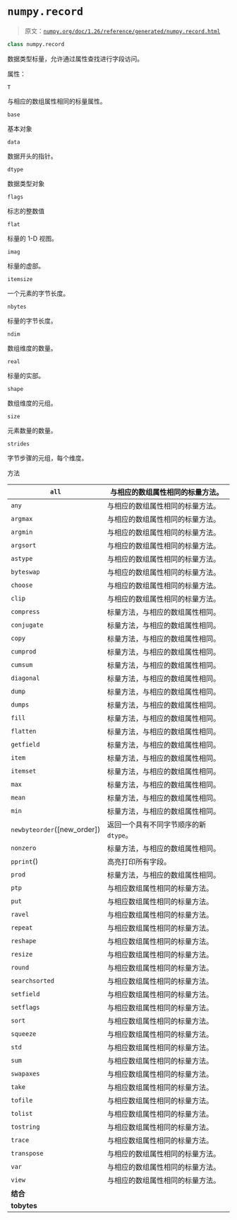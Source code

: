 # `numpy.record`

> 原文：[`numpy.org/doc/1.26/reference/generated/numpy.record.html`](https://numpy.org/doc/1.26/reference/generated/numpy.record.html)

```py
class numpy.record
```

数据类型标量，允许通过属性查找进行字段访问。

属性：

`T`

与相应的数组属性相同的标量属性。

`base`

基本对象

`data`

数据开头的指针。

`dtype`

数据类型对象

`flags`

标志的整数值

`flat`

标量的 1-D 视图。

`imag`

标量的虚部。

`itemsize`

一个元素的字节长度。

`nbytes`

标量的字节长度。

`ndim`

数组维度的数量。

`real`

标量的实部。

`shape`

数组维度的元组。

`size`

元素数量的数量。

`strides`

字节步骤的元组，每个维度。

方法

| `all` | 与相应的数组属性相同的标量方法。 |
| --- | --- |
| `any` | 与相应的数组属性相同的标量方法。 |
| `argmax` | 与相应的数组属性相同的标量方法。 |
| `argmin` | 与相应的数组属性相同的标量方法。 |
| `argsort` | 与相应的数组属性相同的标量方法。 |
| `astype` | 与相应的数组属性相同的标量方法。 |
| `byteswap` | 与相应的数组属性相同的标量方法。 |
| `choose` | 与相应的数组属性相同的标量方法。 |
| `clip` | 与相应的数组属性相同的标量方法。 |
| `compress` | 标量方法，与相应的数组属性相同。 |
| `conjugate` | 标量方法，与相应的数组属性相同。 |
| `copy` | 标量方法，与相应的数组属性相同。 |
| `cumprod` | 标量方法，与相应的数组属性相同。 |
| `cumsum` | 标量方法，与相应的数组属性相同。 |
| `diagonal` | 标量方法，与相应的数组属性相同。 |
| `dump` | 标量方法，与相应的数组属性相同。 |
| `dumps` | 标量方法，与相应的数组属性相同。 |
| `fill` | 标量方法，与相应的数组属性相同。 |
| `flatten` | 标量方法，与相应的数组属性相同。 |
| `getfield` | 标量方法，与相应的数组属性相同。 |
| `item` | 标量方法，与相应的数组属性相同。 |
| `itemset` | 标量方法，与相应的数组属性相同。 |
| `max` | 标量方法，与相应的数组属性相同。 |
| `mean` | 标量方法，与相应的数组属性相同。 |
| `min` | 标量方法，与相应的数组属性相同。 |
| `newbyteorder`([new_order]) | 返回一个具有不同字节顺序的新`dtype`。 |
| `nonzero` | 标量方法，与相应的数组属性相同。 |
| `pprint`() | 高亮打印所有字段。 |
| `prod` | 标量方法，与相应的数组属性相同。 |
| `ptp` | 与相应数组属性相同的标量方法。 |
| `put` | 与相应数组属性相同的标量方法。 |
| `ravel` | 与相应数组属性相同的标量方法。 |
| `repeat` | 与相应数组属性相同的标量方法。 |
| `reshape` | 与相应数组属性相同的标量方法。 |
| `resize` | 与相应数组属性相同的标量方法。 |
| `round` | 与相应数组属性相同的标量方法。 |
| `searchsorted` | 与相应数组属性相同的标量方法。 |
| `setfield` | 与相应数组属性相同的标量方法。 |
| `setflags` | 与相应数组属性相同的标量方法。 |
| `sort` | 与相应数组属性相同的标量方法。 |
| `squeeze` | 与相应数组属性相同的标量方法。 |
| `std` | 与相应数组属性相同的标量方法。 |
| `sum` | 与相应数组属性相同的标量方法。 |
| `swapaxes` | 与相应数组属性相同的标量方法。 |
| `take` | 与相应数组属性相同的标量方法。 |
| `tofile` | 与相应数组属性相同的标量方法。 |
| `tolist` | 与相应数组属性相同的标量方法。 |
| `tostring` | 与相应数组属性相同的标量方法。 |
| `trace` | 与相应数组属性相同的标量方法。 |
| `transpose` | 与相应的数组属性相同的标量方法。 |
| `var` | 与相应的数组属性相同的标量方法。 |
| `view` | 与相应的数组属性相同的标量方法。 |
| **结合** |  |
| **tobytes** |  |
